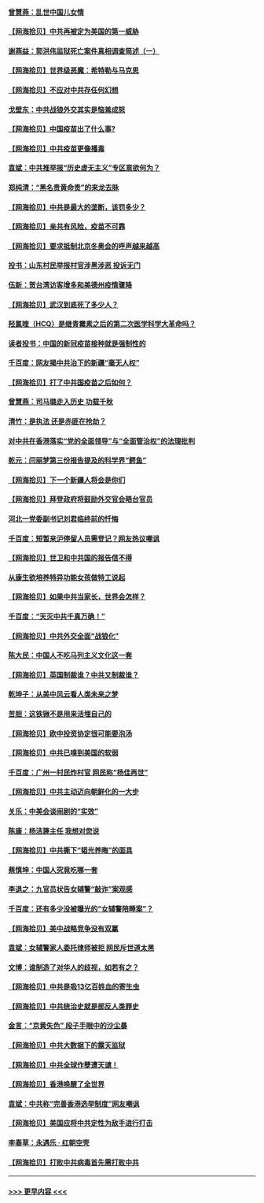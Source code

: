 #### [曾慧燕：乱世中国儿女情](../pages/nsc993/n12887931.md?t=04190901) 
#### [【网海拾贝】中共再被定为美国的第一威胁](../pages/nsc993/n12887580.md?t=04190901) 
#### [谢燕益：郭洪伟监狱死亡案件真相调查简述（一）](../pages/nsc993/n12885648.md?t=04190901) 
#### [【网海拾贝】世界级恶魔：希特勒与马克思](../pages/nsc993/n12884062.md?t=04190901) 
#### [【网海拾贝】不应对中共存任何幻想](../pages/nsc993/n12881460.md?t=04190901) 
#### [戈壁东：中共战狼外交其实是恼羞成怒](../pages/nsc993/n12880392.md?t=04190901) 
#### [【网海拾贝】中国疫苗出了什么事?](../pages/nsc993/n12879124.md?t=04190901) 
#### [【网海拾贝】中共疫苗更像播毒](../pages/nsc993/n12876631.md?t=04190901) 
#### [袁斌：中共推举报“历史虚无主义”专区意欲何为？](../pages/nsc993/n12876530.md?t=04190901) 
#### [郑纯清：“黑名贵黄命贵”的来龙去脉](../pages/nsc993/n12875589.md?t=04190901) 
#### [【网海拾贝】中共是最大的垄断，该罚多少？](../pages/nsc993/n12874006.md?t=04190901) 
#### [【网海拾贝】亲共有风险，疫苗不可靠](../pages/nsc993/n12872224.md?t=04190901) 
#### [【网海拾贝】要求抵制北京冬奥会的呼声越来越高](../pages/nsc993/n12868962.md?t=04190901) 
#### [投书：山东村民举报村官涉黑涉恶 投诉无门](../pages/nsc993/n12869726.md?t=04190901) 
#### [伍新：贺台湾访客增多和美德州疫情骤降](../pages/nsc993/n12865651.md?t=04190901) 
#### [【网海拾贝】武汉到底死了多少人？](../pages/nsc993/n12863707.md?t=04190901) 
#### [羟氯喹（HCQ）是继青霉素之后的第二次医学科学大革命吗？](../pages/nsc993/n12638564.md?t=04190901) 
#### [读者投书：中国的新冠疫苗接种就是强制性的](../pages/nsc993/n12859932.md?t=04190901) 
#### [千百度：网友揭中共治下的新疆“毫无人权”](../pages/nsc993/n12858385.md?t=04190901) 
#### [【网海拾贝】打了中共国疫苗之后如何？](../pages/nsc993/n12857866.md?t=04190901) 
#### [曾慧燕：司马璐走入历史 功载千秋](../pages/nsc993/n12856996.md?t=04190901) 
#### [清竹：是执法 还是赤匪在抢劫？](../pages/nsc993/n12856952.md?t=04190901) 
#### [对中共在香港落实“党的全面领导”与“全面管治权”的法理批判](../pages/nsc993/n12856929.md?t=04190901) 
#### [乾元：闫丽梦第三份报告提及的科学界“鳄鱼”](../pages/nsc993/n12855985.md?t=04190901) 
#### [【网海拾贝】下一个新疆人将会是你们](../pages/nsc993/n12855864.md?t=04190901) 
#### [【网海拾贝】拜登政府将鼓励外交官会晤台官员](../pages/nsc993/n12853615.md?t=04190901) 
#### [河北一党委副书记刘君临终前的忏悔](../pages/nsc993/n12849420.md?t=04190901) 
#### [千百度：短暂来沪停留人员需登记？网友热议嘲讽](../pages/nsc993/n12853497.md?t=04190901) 
#### [【网海拾贝】世卫和中共国的报告信不得](../pages/nsc993/n12850902.md?t=04190901) 
#### [从康生欲培养特异功能女孩做特工说起](../pages/nsc993/n12849289.md?t=04190901) 
#### [【网海拾贝】如果中共当家长，世界会怎样？](../pages/nsc993/n12848436.md?t=04190901) 
#### [千百度：“天灭中共千真万确！”](../pages/nsc993/n12845659.md?t=04190901) 
#### [【网海拾贝】中共外交全面“战狼化”](../pages/nsc993/n12845607.md?t=04190901) 
#### [陈大民：中国人不吃马列主义文化这一套](../pages/nsc993/n12842496.md?t=04190901) 
#### [【网海拾贝】英国制裁谁？中共又制裁谁？](../pages/nsc993/n12840909.md?t=04190901) 
#### [乾坤子：从美中风云看人类未来之梦](../pages/nsc993/n12840590.md?t=04190901) 
#### [苦胆：这铁锹不是用来活埋自己的](../pages/nsc993/n12839512.md?t=04190901) 
#### [【网海拾贝】欧中投资协定很可能要泡汤](../pages/nsc993/n12835122.md?t=04190901) 
#### [【网海拾贝】中共已嗅到美国的软弱](../pages/nsc993/n12832411.md?t=04190901) 
#### [千百度：广州一村民炸村官 网民称“杨佳再世”](../pages/nsc993/n12832380.md?t=04190901) 
#### [【网海拾贝】中共主动迈向朝鲜化的一大步](../pages/nsc993/n12829887.md?t=04190901) 
#### [关乐：中美会谈闹剧的“实效”](../pages/nsc993/n12826698.md?t=04190901) 
#### [陈康：杨洁篪主任  我想对您说](../pages/nsc993/n12826609.md?t=04190901) 
#### [【网海拾贝】中共撕下“韬光养晦”的面具](../pages/nsc993/n12826459.md?t=04190901) 
#### [蔡慎坤：中国人究竟吃哪一套](../pages/nsc993/n12826010.md?t=04190901) 
#### [李退之：九官员状告女辅警“敲诈”案观感](../pages/nsc993/n12823984.md?t=04190901) 
#### [千百度：还有多少没被曝光的“女辅警陪睡案”？](../pages/nsc993/n12822136.md?t=04190901) 
#### [【网海拾贝】美中战略竞争没有双赢](../pages/nsc993/n12822105.md?t=04190901) 
#### [袁斌：女辅警家人委托律师被拒 网民斥世道太黑](../pages/nsc993/n12822004.md?t=04190901) 
#### [文博：谁制造了对华人的歧视，如若有之？](../pages/nsc993/n12821635.md?t=04190901) 
#### [【网海拾贝】中共是吸13亿百姓血的寄生虫](../pages/nsc993/n12819191.md?t=04190901) 
#### [【网海拾贝】中共统治史就是部反人类罪史](../pages/nsc993/n12816738.md?t=04190901) 
#### [金言：“京黄失色” 段子手眼中的沙尘暴](../pages/nsc993/n12815700.md?t=04190901) 
#### [【网海拾贝】中共大数据下的露天监狱](../pages/nsc993/n12811075.md?t=04190901) 
#### [【网海拾贝】中共全球作孽遭天谴！](../pages/nsc993/n12810258.md?t=04190901) 
#### [【网海拾贝】香港唤醒了全世界](../pages/nsc993/n12809100.md?t=04190901) 
#### [袁斌：中共称“完善香港选举制度”网友嘲讽](../pages/nsc993/n12808994.md?t=04190901) 
#### [【网海拾贝】美国应将中共定性为敌手进行打击](../pages/nsc993/n12806870.md?t=04190901) 
#### [李春草：永遇乐 · 红朝空壳](../pages/nsc993/n12805365.md?t=04190901) 
#### [【网海拾贝】打败中共病毒首先需打败中共](../pages/nsc993/n12803930.md?t=04190901) 

----
#### [ >>> 更早内容 <<< ](../indexes/nsc993-earlier.md)
